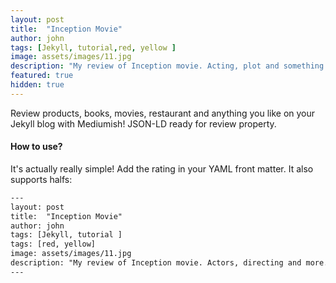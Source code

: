 ```yaml
---
layout: post
title:  "Inception Movie"
author: john
tags: [Jekyll, tutorial,red, yellow ]
image: assets/images/11.jpg
description: "My review of Inception movie. Acting, plot and something else in this short description."
featured: true
hidden: true
---
```


Review products, books, movies, restaurant and anything you like on your Jekyll blog with Mediumish! JSON-LD ready for review property.

#### How to use?

It's actually really simple! Add the rating in your YAML front matter. It also supports halfs:

```html
---
layout: post
title:  "Inception Movie"
author: john
tags: [Jekyll, tutorial ]
tags: [red, yellow]
image: assets/images/11.jpg
description: "My review of Inception movie. Actors, directing and more."
---
```
